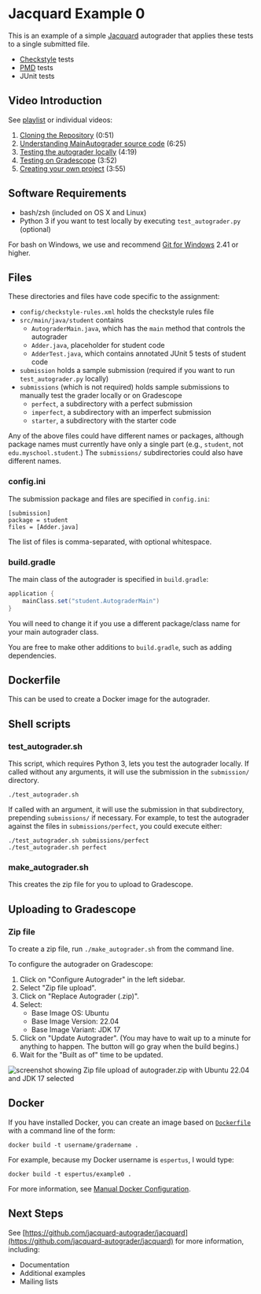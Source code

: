 # Jacquard Example 0

This is an example of a simple [Jacquard](https://github.com/jacquard-autograder/jacquard)
autograder that applies these tests to a single submitted file.

* [Checkstyle](https://checkstyle.sourceforge.io/) tests
* [PMD](https://pmd.github.io/) tests
* JUnit tests

## Video Introduction
See [playlist](https://northeastern.hosted.panopto.com/Panopto/Pages/Viewer.aspx?pid=31b2f9d7-3742-4ddb-bf4a-b12d0144f9e2) or individual videos:

1. [Cloning the Repository](https://northeastern.hosted.panopto.com/Panopto/Pages/Viewer.aspx?id=197b2551-3cf3-48cd-aebb-b12d000fac8c) (0:51)
2. [Understanding MainAutograder source code](https://northeastern.hosted.panopto.com/Panopto/Pages/Viewer.aspx?id=47e3744f-a094-45a1-88d3-b12d000fac5c) (6:25)
3. [Testing the autograder locally](https://northeastern.hosted.panopto.com/Panopto/Pages/Viewer.aspx?id=7a015a3d-1958-4b03-97d6-b12d000facc1) (4:19)
4. [Testing on Gradescope](https://northeastern.hosted.panopto.com/Panopto/Pages/Viewer.aspx?id=b6827696-a784-418a-beae-b12d000fd630) (3:52)
5. [Creating your own project](https://northeastern.hosted.panopto.com/Panopto/Pages/Viewer.aspx?id=5c15c7da-62c2-48ac-8426-b12d000facff) (3:55)

## Software Requirements

* bash/zsh (included on OS X and Linux)
* Python 3 if you want to test locally by executing `test_autograder.py`
  (optional)

For bash on Windows, we use and
recommend [Git for Windows](https://gitforwindows.org/) 2.41 or higher.

## Files

These directories and files have code specific to the assignment:

* `config/checkstyle-rules.xml` holds the checkstyle rules file
* `src/main/java/student` contains
    * `AutograderMain.java`, which has the `main` method that controls the autograder
    * `Adder.java`, placeholder for student code
    * `AdderTest.java`, which contains annotated JUnit 5 tests of student code
* `submission` holds a sample submission (required if you want to run
  `test_autograder.py` locally)
* `submissions` (which is not required) holds sample submissions to manually
  test the grader locally or on Gradescope
    * `perfect`, a subdirectory with a perfect submission
    * `imperfect`, a subdirectory with an imperfect submission
    * `starter`, a subdirectory with the starter code

Any of the above files could have different names or packages, although package names
must currently have only a single part (e.g., `student`, not `edu.myschool.student`.)
The `submissions/` subdirectories could also have different names.

### config.ini

The submission package and files are specified in `config.ini`:
```
[submission]
package = student
files = [Adder.java]
```
The list of files is comma-separated, with optional whitespace.

### build.gradle

The main class of the autograder is specified in `build.gradle`:

```groovy
application {
    mainClass.set("student.AutograderMain")
}
```

You will need to change it if you use a different package/class name for
your main autograder class.

You are free to make other additions to `build.gradle`, such as adding
dependencies.

## Dockerfile

This can be used to create a Docker image for the autograder.

## Shell scripts

### test_autograder.sh

This script, which requires Python 3, lets you test the autograder locally. If called without any
arguments, it will use the submission in the `submission/` directory.
```shell
./test_autograder.sh
```

If called with an argument, it will use the submission in that subdirectory,
prepending `submissions/` if necessary. For example, to test the autograder
against the files in `submissions/perfect`, you could execute either:
```shell
./test_autograder.sh submissions/perfect
./test_autograder.sh perfect
```

### make_autograder.sh

This creates the zip file for you to upload to Gradescope.

## Uploading to Gradescope

### Zip file

To create a zip file, run `./make_autograder.sh` from the command line.

To configure the autograder on Gradescope:

1. Click on "Configure Autograder" in the left sidebar.
2. Select "Zip file upload".
3. Click on "Replace Autograder (.zip)".
4. Select:
    * Base Image OS: Ubuntu
    * Base Image Version: 22.04
    * Base Image Variant: JDK 17
5. Click on "Update Autograder". (You may have to wait up to a minute for
   anything to happen. The button will go gray when the build begins.)
6. Wait for the "Built as of" time to be updated.

![screenshot showing Zip file upload of autograder.zip with Ubuntu 22.04 and
JDK 17 selected](images/configure-autograder.png)

## Docker

If you have installed Docker, you can create an image based on [`Dockerfile`](Dockerfile)
with a command line of the form:
```
docker build -t username/gradername .
```

For example, because my Docker username is `espertus`, I would type:
```
docker build -t espertus/example0 .
```
For more information, see [Manual Docker
Configuration](https://gradescope-autograders.readthedocs.io/en/latest/manual_docker/).

## Next Steps

See [https://github.com/jacquard-autograder/jacquard](https://github.com/jacquard-autograder/jacquard)
for more information, including:

* Documentation
* Additional examples
* Mailing lists
